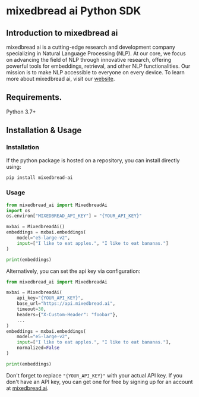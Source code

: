 # mixedbread ai Python SDK

## Introduction to mixedbread ai
mixedbread ai is a cutting-edge research and development company specializing in Natural Language Processing (NLP). At our core, we focus on advancing the field of NLP through innovative research, offering powerful tools for embeddings, retrieval, and other NLP functionalities. Our mission is to make NLP accessible to everyone on every device. To learn more about mixedbread ai, visit our [website](https://mixedbread.ai/).

## Requirements.
Python 3.7+

## Installation & Usage
### Installation

If the python package is hosted on a repository, you can install directly using:

```sh
pip install mixedbread-ai
```

### Usage

```python
from mixedbread_ai import MixedbreadAi
import os
os.environ["MIXEDBREAD_API_KEY"] = "{YOUR_API_KEY}"

mxbai = MixedbreadAi()
embeddings = mxbai.embeddings(
    model="e5-large-v2",
    input=["I like to eat apples.", "I like to eat bananas."]
)

print(embeddings)
```

Alternatively, you can set the api key via configuration:
```python
from mixedbread_ai import MixedbreadAi

mxbai = MixedbreadAi(
    api_key="{YOUR_API_KEY}",
    base_url="https://api.mixedbread.ai",
    timeout=30,
    headers={"X-Custom-Header": "foobar"},
    ...
)
embeddings = mxbai.embeddings(
    model="e5-large-v2",
    input=["I like to eat apples.", "I like to eat bananas."],
    normalized=False
)

print(embeddings)
```

Don't forget to replace `"{YOUR_API_KEY}"` with your actual API key. If you don't have an API key, you can get one for free by signing up for an account at [mixedbread.ai](https://mixedbread.ai/).